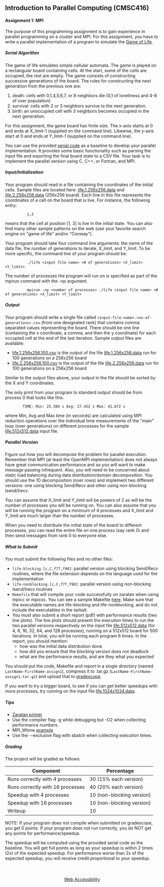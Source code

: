 
## Introduction to Parallel Computing (CMSC416)

#### Assignment 1: MPI


The purpose of this programming assignment is to gain experience in
parallel programming on a cluster and MPI. For this assignment, you have
to write a parallel implementation of a program to simulate the [Game of
Life](https://en.wikipedia.org/wiki/Conway%27s_Game_of_Life).

##### Serial Algorithm

The game of life simulates simple cellular automata. The game is played
on a rectangular board containing cells. At the start, some of the cells
are occupied, the rest are empty. The game consists of constructing
successive generations of the board. The rules for constructing the next
generation from the previous one are:

1.  death: cells with 0,1,4,5,6,7, or 8 neighbors die (0,1 of loneliness
    and 4-8 of over population)
2.  survival: cells with 2 or 3 neighbors survive to the next
    generation.
3.  birth: an unoccupied cell with 3 neighbors becomes occupied in the
    next generation.

For this assignment, the game board has finite size. The x-axis starts
at 0 and ends at X_limit-1 (supplied on the command line). Likewise, the
y-axis start at 0 and ends at Y_limit-1 (supplied on the command line).

You can use the provided [serial
code](https://github.com/CMSC416/CMSC416/blob/04ebbad5e409310b1a5f09f5201b1c8f1418cd72/assignment-1/serial.C)
as a baseline to develop your parallel implementation. It provides some
basic functionality such as parsing the input file and exporting the
final board state to a CSV file. Your task is to implement the parallel
version using C, C++, or Fortran, and MPI.

##### Input/Initialization

Your program should read in a file containing the coordinates of the
initial cells. Sample files are located here:
[life.1.256x256.data](https://www.cs.umd.edu/class/fall2023/cmsc416/assignments/assign1/data/life.1.256x256.data)
and
[life.2.256x256.data](https://www.cs.umd.edu/class/fall2023/cmsc416/assignments/assign1/data/life.2.256x256.data)
(256x256 board). Each line in this file represents the coordinates of a
cell on the board that is live. For instance, the following entry:

     
              1,3
              

means that the cell at position \[1, 3\] is live in the initial state.
You can also find many other sample patterns on the web (use your
favorite search engine on "game of life" and/or "Conway").

Your program should take four command line arguments: the name of the
data file, the number of generations to iterate, X_limit, and Y_limit.
To be more specific, the command line of your program should be:

              ./life <input file name> <# of generations> <X_limit> <Y_limit>
              

The number of processes the program will run on is specified as part of
the mpirun command with the -np argument.

              mpirun -np <number of processes> ./life <input file name> <# of generations> <X_limit> <Y_limit>
              

##### Output

Your program should write a single file called
`<input-file-name>.<no-of-generations>.csv` (from one designated rank)
that contains comma separated values representing the board. There
should be one line (containing the x coordinate, a comma, and then the y
coordinate) for each occupied cell at the end of the last iteration.
Sample output files are available:

-   [life.1.256x256.100.csv](https://www.cs.umd.edu/class/fall2023/cmsc416/assignments/assign1/data/life.1.256x256.100.csv)
    is the output of the file
    [life.1.256x256.data](https://www.cs.umd.edu/class/fall2023/cmsc416/assignments/assign1/data/life.1.256x256.data)
    run for 100 generations on a 256x256 board
-   [life.2.256x256.100.csv](https://www.cs.umd.edu/class/fall2023/cmsc416/assignments/assign1/data/life.2.256x256.100.csv)
    is the output of the file
    [life.2.256x256.data](https://www.cs.umd.edu/class/fall2023/cmsc416/assignments/assign1/data/life.2.256x256.data)
    run for 100 generations on a 256x256 board

Similar to the output files above, your output in the file should be
sorted by the X and Y coordinates.

The only print from your program to standard output should be from
process 0 that looks like this:

            TIME: Min: 25.389 s Avg: 27.452 s Max: 41.672 s
            

where Min, Avg and Max time (in seconds) are calculated using MPI
reduction operations over the individual time measurements of the "main"
loop (over generations) on different processes for the sample
[life.512x512.data](https://www.cs.umd.edu/class/fall2023/cmsc416/assignments/assign1/data/life.512x512.data)
input file.

##### Parallel Version

Figure out how you will decompose the problem for parallel execution.
Remember that MPI (at least the OpenMPI implementation) does not always
have great communication performance and so you will want to make
message passing infrequent. Also, you will need to be concerned about
static load balancing during data distribution/domain decomposition. You
should use the 1D decomposition (over rows) and implement two different
versions: one using blocking Send/Recv and other using non-blocking
Isend/Irecv.

You can assume that X_limit and Y_limit will be powers of 2 as will be
the number of processes you will be running on. You can also assume that
you will be running the program on a minimum of 4 processes and X_limit
and Y_limit are much larger than the number of processes.

When you need to distribute the initial state of the board to different
processes, you can read the entire file on one process (say rank 0) and
then send messages from rank 0 to everyone else.

##### What to Submit

You must submit the following files and no other files:

-   `life-blocking.[c,C,f77,f90]`: parallel version using blocking
    Send/Recv routines, where the file extension depends on the language
    used for the implementation
-   `life-nonblocking.[c,C,f77,f90]`: parallel version using
    non-blocking Isend/Irecv routines
-   `Makefile` that will compile your code successfully on zaratan when
    using mpicc or mpicxx. You can see a sample Makefile
    [here](https://github.com/CMSC416/CMSC416/blob/04ebbad5e409310b1a5f09f5201b1c8f1418cd72/assignment-1/Makefile).
    Make sure that the executable names are life-blocking and
    life-nonblocking, and do not include the executables in the tarball.
-   You must also submit a short report (pdf) with performance results
    (two line plots). The line plots should present the execution times
    to run the two parallel versions respectively on the input file
    [life.512x512.data](https://www.cs.umd.edu/class/fall2023/cmsc416/assignments/assign1/data/life.512x512.data)
    (for 4, 8, 16, 32, 64, and 128 processes), running on a 512x512
    board for 500 iterations. In total, you will be running each program
    6 times. In the report, you should mention:
    -   how was the initial data distribution done
    -   how did you ensure that the blocking version does not deadlock
    -   what are the performance results, and are they what you expected

You should put the code, Makefile and report in a single directory
(named `LastName-FirstName-assign1`), compress it to .tar.gz
(`LastName-FirstName-assign1.tar.gz`) and upload that to
[gradescope](https://www.gradescope.com/courses/448329).

If you want to try a bigger board, to see if you can get better speedups
with more processes, try running on the input file
[life.1024x1024.data](https://www.cs.umd.edu/class/fall2023/cmsc416/assignments/assign1/data/life.1024x1024.data).

##### Tips

-   [Zaratan
    primer](https://www.cs.umd.edu/class/fall2023/cmsc416/zaratan.shtml)
-   Use the compiler flag -g while debugging but -O2 when collecting
    performance numbers.
-   MPI_Wtime
    [example](https://www.open-mpi.org/doc/v3.0/man3/MPI_Wtime.3.php)
-   Use the --exclusive flag with sbatch when collecting execution
    times.

##### Grading

The project will be graded as follows:

| Component                        | Percentage                |
|----------------------------------|---------------------------|
| Runs correctly with 4 processes  | 30 (15% each version)     |
| Runs correctly with 16 processes | 40 (20% each version)     |
| Speedup with 4 processes         | 10 (non-blocking version) |
| Speedup with 16 processes        | 10 (non-blocking version) |
| Writeup                          | 10                        |

NOTE: If your program does not compile when submitted on gradescope, you
get 0 points. If your program does not run correctly, you do NOT get any
points for performance/speedup.

The speedup will be computed using the provided serial code as the
baseline. You will get full points as long as your speedup is within 2
times (2x) of the expected speedup. For performance worse than 2x of the
expected speedup, you will receive credit proportional to your speedup.

</div>

</div>

</div>

</div>

<div class="container">

<div class="row">

<div class="col-md-12" style="padding-top: 24px; text-align: center;">

[Web Accessibility](https://www.umd.edu/web-accessibility)

</div>

</div>

</div>

<div class="grammarly-desktop-integration"
aria-label="grammarly-integration" role="group" tabindex="-1"
data-content="{&quot;mode&quot;:&quot;full&quot;,&quot;isActive&quot;:true,&quot;isUserDisabled&quot;:false}">

</div>

